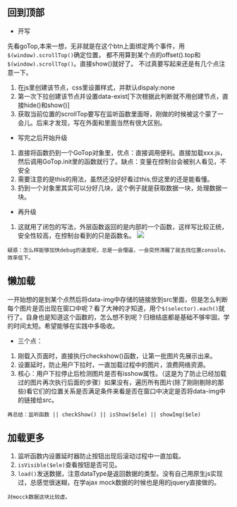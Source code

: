## 回到顶部

- 开写

先看goTop,本来一想，无非就是在这个btn上面绑定两个事件，用`$(window).scrollTop()`确定位置，
都不用算到某个点的offset().top和`$(window).scrollTop()`。直接show()就好了。
不过真要写起来还是有几个点注意一下。

1. 在js里创建该节点，css里设置样式，并默认dispaly:none
2. 第一次下拉创建该节点并设置data-exist[下次根据此判断就不用创建节点，直接hide()和show()]
3. 获取当前位置的scrollTop要写在监听函数里面呀，刚做的时候被这个蒙了一会儿。后来才发现，写在外面和里面当然有很大区别。
- 写完之后开始升级
1. 直接将函数扔到一个GoTop对象里，优点：直接调用便利。直接加载xxx.js，然后调用GoTop.init里的函数就行了。缺点：变量在控制台会被别人看见，不安全
2. 需要注意的是this的用法，虽然还没好好看过this,但这里的还是能看懂。
3. 扔到一个对象里其实可以分好几块，这个例子就是获取数据一块，处理数据一块。

- 再升级

1. 这就用了闭包的写法，外层函数返回的是内部的一个函数，这样写比较正统，安全性较高，在控制台看到的只是函数名。
![](leanote://file/getImage?fileId=586775428aed3b516b000000)
```
疑惑：怎么样能够加快debug的速度呢，总是一会懵逼，一会突然清醒了就去找位置console。效率低下。
```
## 懒加载

一开始想的是到某个点然后将data-img中存储的链接放到src里面，但是怎么判断每个图片是否出现在窗口中呢？看了大神的才知道，用个`$(selector).each()`就行了。自身也是知道这个函数的，怎么想不到呢？归根结底都是基础不够牢固，学的时间太短。希望能够在实践中多吸收。

- 三个点：

1. 刚载入页面时，直接执行checkshow()函数，让第一批图片先展示出来。
2. 设置延时，防止用户下拉时，一直加载过程中的图片，浪费网络资源。
3. 核心：用户下拉停止后检测图片是否有isshow属性。（这是为了防止已经加载过的图片再次执行后面的步骤）如果没有，遍历所有图片(除了刚刚剔除的那些)看它们的位置关系是否满足条件来看是否在窗口中决定是否将data-img中的链接给src。
```
再总结：监听函数 || checkShow() || isShow($ele) || showImg($ele)
```

## 加载更多

1. 监听函数内设置延时器防止按钮出现后滚动过程中一直加载。
2. `isVisible($ele)`查看按钮是否可见。
3. `load()`发送数据，注意dataType是返回数据的类型。没有自己用原生js实现过，总感觉很迷糊，在学ajax mock数据的时候也是用的jquery直接做的。

```
对mocck数据这块比较虚。
```
